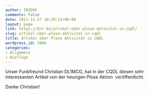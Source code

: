 ```yaml
---
author: IN3DOV
comments: false
date: 2011-11-27 10:29:11+00:00
layout: page
link: https://drc.bz/artikel-uber-plose-aktivitat-in-cqdl/
slug: artikel-uber-plose-aktivitat-in-cqdl
title: Artikel über Plose Aktivität in CQDL
wordpress_id: 3960
categories:
- Allgemein
- Ausflüge
---
```


Unser Funkfreund Christian DL1MCG, hat in der CQDL diesen sehr interessanten Artikel von der heurigen Plose Aktion  veröffentlicht.

Danke Christian!![![](https://drc.bz/wp-content/uploads/2011/11/CQDL-Plose.jpg)](https://drc.bz/wp-content/uploads/2011/11/CQDL-Plose.jpg)
